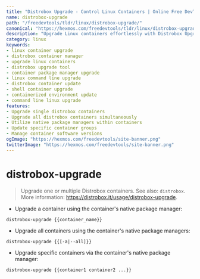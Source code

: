 ```yaml
---
title: "Distrobox Upgrade - Control Linux Containers | Online Free DevTools by Hexmos"
name: distrobox-upgrade
path: "/freedevtools/tldr/linux/distrobox-upgrade/"
canonical: "https://hexmos.com/freedevtools/tldr/linux/distrobox-upgrade/"
description: "Upgrade Linux containers effortlessly with Distrobox Upgrade. Update single or multiple containers using native package managers. Free online tool, no registration required."
category: linux
keywords:
- linux container upgrade
- distrobox container manager
- upgrade linux containers
- distrobox upgrade tool
- container package manager upgrade
- linux command line upgrade
- distrobox container update
- shell container upgrade
- containerized environment update
- command line linux upgrade
features:
- Upgrade single distrobox containers
- Upgrade all distrobox containers simultaneously
- Utilize native package managers within containers
- Update specific container groups
- Manage container software versions
ogImage: "https://hexmos.com/freedevtools/site-banner.png"
twitterImage: "https://hexmos.com/freedevtools/site-banner.png"
---
```


# distrobox-upgrade

> Upgrade one or multiple Distrobox containers.
> See also: `distrobox`.
> More information: <https://distrobox.it/usage/distrobox-upgrade>.

- Upgrade a container using the container's native package manager:

`distrobox-upgrade {{container_name}}`

- Upgrade all containers using the container's native package managers:

`distrobox-upgrade {{[-a|--all]}}`

- Upgrade specific containers via the container's native package manager:

`distrobox-upgrade {{container1 container2 ...}}`
